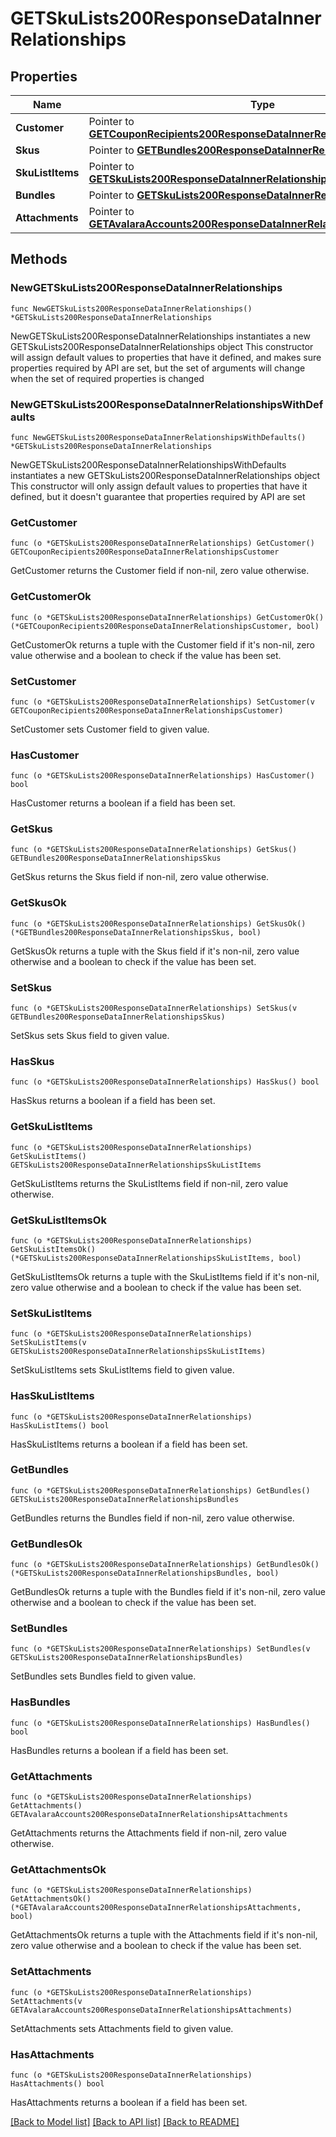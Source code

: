 # GETSkuLists200ResponseDataInnerRelationships

## Properties

Name | Type | Description | Notes
------------ | ------------- | ------------- | -------------
**Customer** | Pointer to [**GETCouponRecipients200ResponseDataInnerRelationshipsCustomer**](GETCouponRecipients200ResponseDataInnerRelationshipsCustomer.md) |  | [optional] 
**Skus** | Pointer to [**GETBundles200ResponseDataInnerRelationshipsSkus**](GETBundles200ResponseDataInnerRelationshipsSkus.md) |  | [optional] 
**SkuListItems** | Pointer to [**GETSkuLists200ResponseDataInnerRelationshipsSkuListItems**](GETSkuLists200ResponseDataInnerRelationshipsSkuListItems.md) |  | [optional] 
**Bundles** | Pointer to [**GETSkuLists200ResponseDataInnerRelationshipsBundles**](GETSkuLists200ResponseDataInnerRelationshipsBundles.md) |  | [optional] 
**Attachments** | Pointer to [**GETAvalaraAccounts200ResponseDataInnerRelationshipsAttachments**](GETAvalaraAccounts200ResponseDataInnerRelationshipsAttachments.md) |  | [optional] 

## Methods

### NewGETSkuLists200ResponseDataInnerRelationships

`func NewGETSkuLists200ResponseDataInnerRelationships() *GETSkuLists200ResponseDataInnerRelationships`

NewGETSkuLists200ResponseDataInnerRelationships instantiates a new GETSkuLists200ResponseDataInnerRelationships object
This constructor will assign default values to properties that have it defined,
and makes sure properties required by API are set, but the set of arguments
will change when the set of required properties is changed

### NewGETSkuLists200ResponseDataInnerRelationshipsWithDefaults

`func NewGETSkuLists200ResponseDataInnerRelationshipsWithDefaults() *GETSkuLists200ResponseDataInnerRelationships`

NewGETSkuLists200ResponseDataInnerRelationshipsWithDefaults instantiates a new GETSkuLists200ResponseDataInnerRelationships object
This constructor will only assign default values to properties that have it defined,
but it doesn't guarantee that properties required by API are set

### GetCustomer

`func (o *GETSkuLists200ResponseDataInnerRelationships) GetCustomer() GETCouponRecipients200ResponseDataInnerRelationshipsCustomer`

GetCustomer returns the Customer field if non-nil, zero value otherwise.

### GetCustomerOk

`func (o *GETSkuLists200ResponseDataInnerRelationships) GetCustomerOk() (*GETCouponRecipients200ResponseDataInnerRelationshipsCustomer, bool)`

GetCustomerOk returns a tuple with the Customer field if it's non-nil, zero value otherwise
and a boolean to check if the value has been set.

### SetCustomer

`func (o *GETSkuLists200ResponseDataInnerRelationships) SetCustomer(v GETCouponRecipients200ResponseDataInnerRelationshipsCustomer)`

SetCustomer sets Customer field to given value.

### HasCustomer

`func (o *GETSkuLists200ResponseDataInnerRelationships) HasCustomer() bool`

HasCustomer returns a boolean if a field has been set.

### GetSkus

`func (o *GETSkuLists200ResponseDataInnerRelationships) GetSkus() GETBundles200ResponseDataInnerRelationshipsSkus`

GetSkus returns the Skus field if non-nil, zero value otherwise.

### GetSkusOk

`func (o *GETSkuLists200ResponseDataInnerRelationships) GetSkusOk() (*GETBundles200ResponseDataInnerRelationshipsSkus, bool)`

GetSkusOk returns a tuple with the Skus field if it's non-nil, zero value otherwise
and a boolean to check if the value has been set.

### SetSkus

`func (o *GETSkuLists200ResponseDataInnerRelationships) SetSkus(v GETBundles200ResponseDataInnerRelationshipsSkus)`

SetSkus sets Skus field to given value.

### HasSkus

`func (o *GETSkuLists200ResponseDataInnerRelationships) HasSkus() bool`

HasSkus returns a boolean if a field has been set.

### GetSkuListItems

`func (o *GETSkuLists200ResponseDataInnerRelationships) GetSkuListItems() GETSkuLists200ResponseDataInnerRelationshipsSkuListItems`

GetSkuListItems returns the SkuListItems field if non-nil, zero value otherwise.

### GetSkuListItemsOk

`func (o *GETSkuLists200ResponseDataInnerRelationships) GetSkuListItemsOk() (*GETSkuLists200ResponseDataInnerRelationshipsSkuListItems, bool)`

GetSkuListItemsOk returns a tuple with the SkuListItems field if it's non-nil, zero value otherwise
and a boolean to check if the value has been set.

### SetSkuListItems

`func (o *GETSkuLists200ResponseDataInnerRelationships) SetSkuListItems(v GETSkuLists200ResponseDataInnerRelationshipsSkuListItems)`

SetSkuListItems sets SkuListItems field to given value.

### HasSkuListItems

`func (o *GETSkuLists200ResponseDataInnerRelationships) HasSkuListItems() bool`

HasSkuListItems returns a boolean if a field has been set.

### GetBundles

`func (o *GETSkuLists200ResponseDataInnerRelationships) GetBundles() GETSkuLists200ResponseDataInnerRelationshipsBundles`

GetBundles returns the Bundles field if non-nil, zero value otherwise.

### GetBundlesOk

`func (o *GETSkuLists200ResponseDataInnerRelationships) GetBundlesOk() (*GETSkuLists200ResponseDataInnerRelationshipsBundles, bool)`

GetBundlesOk returns a tuple with the Bundles field if it's non-nil, zero value otherwise
and a boolean to check if the value has been set.

### SetBundles

`func (o *GETSkuLists200ResponseDataInnerRelationships) SetBundles(v GETSkuLists200ResponseDataInnerRelationshipsBundles)`

SetBundles sets Bundles field to given value.

### HasBundles

`func (o *GETSkuLists200ResponseDataInnerRelationships) HasBundles() bool`

HasBundles returns a boolean if a field has been set.

### GetAttachments

`func (o *GETSkuLists200ResponseDataInnerRelationships) GetAttachments() GETAvalaraAccounts200ResponseDataInnerRelationshipsAttachments`

GetAttachments returns the Attachments field if non-nil, zero value otherwise.

### GetAttachmentsOk

`func (o *GETSkuLists200ResponseDataInnerRelationships) GetAttachmentsOk() (*GETAvalaraAccounts200ResponseDataInnerRelationshipsAttachments, bool)`

GetAttachmentsOk returns a tuple with the Attachments field if it's non-nil, zero value otherwise
and a boolean to check if the value has been set.

### SetAttachments

`func (o *GETSkuLists200ResponseDataInnerRelationships) SetAttachments(v GETAvalaraAccounts200ResponseDataInnerRelationshipsAttachments)`

SetAttachments sets Attachments field to given value.

### HasAttachments

`func (o *GETSkuLists200ResponseDataInnerRelationships) HasAttachments() bool`

HasAttachments returns a boolean if a field has been set.


[[Back to Model list]](../README.md#documentation-for-models) [[Back to API list]](../README.md#documentation-for-api-endpoints) [[Back to README]](../README.md)


